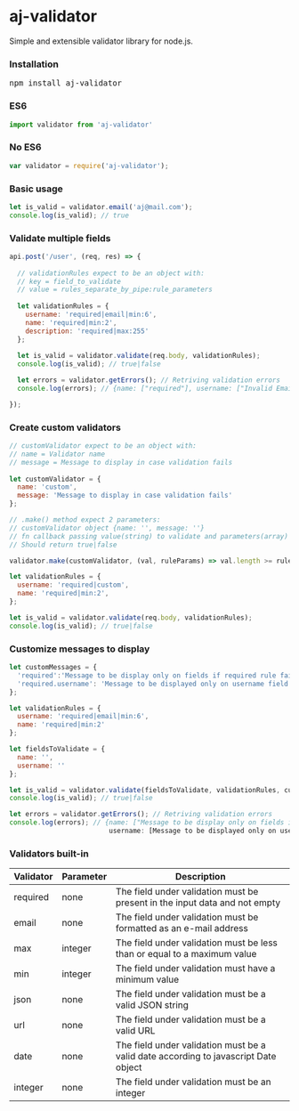 # aj-validator
Simple and extensible validator library for node.js.

### Installation
<pre>npm install aj-validator</pre>

### ES6
```javascript
import validator from 'aj-validator'
```

### No ES6
```javascript
var validator = require('aj-validator');
```

### Basic usage

```javascript
let is_valid = validator.email('aj@mail.com');
console.log(is_valid); // true
```

### Validate multiple fields
```javascript
api.post('/user', (req, res) => {
  
  // validationRules expect to be an object with: 
  // key = field_to_validate
  // value = rules_separate_by_pipe:rule_parameters 
  
  let validationRules = {
    username: 'required|email|min:6',
    name: 'required|min:2',
    description: 'required|max:255'
  };
  
  let is_valid = validator.validate(req.body, validationRules);
  console.log(is_valid); // true|false

  let errors = validator.getErrors(); // Retriving validation errors
  console.log(errors); // {name: ["required"], username: ["Invalid Email provided", "Less than 6 characters are not allowed"]}

});
```

### Create custom validators
```javascript
// customValidator expect to be an object with: 
// name = Validator name
// message = Message to display in case validation fails
  
let customValidator = {
  name: 'custom',
  message: 'Message to display in case validation fails'
};

// .make() method expect 2 parameters:
// customValidator object {name: '', message: ''}
// fn callback passing value(string) to validate and parameters(array)
// Should return true|false

validator.make(customValidator, (val, ruleParams) => val.length >= ruleParams );

let validationRules = {
  username: 'required|custom',
  name: 'required|min:2',
};

let is_valid = validator.validate(req.body, validationRules);
console.log(is_valid); // true|false
```

### Customize messages to display
```javascript
let customMessages = {
  'required':'Message to be display only on fields if required rule fail',
  'required.username': 'Message to be displayed only on username field if required rule fail',
};

let validationRules = {
  username: 'required|email|min:6',
  name: 'required|min:2'
};

let fieldsToValidate = {
  name: '',
  username: ''
};

let is_valid = validator.validate(fieldsToValidate, validationRules, customMessages);
console.log(is_valid); // true|false

let errors = validator.getErrors(); // Retriving validation errors
console.log(errors); // {name: ["Message to be display only on fields if required rule fail"], 
                         username: [Message to be displayed only on username field if required rule fail]}
```

### Validators built-in

Validator | Parameter | Description
--------- | --------- | ----------- 
required  | none      | The field under validation must be present in the input data and not empty
email     | none      | The field under validation must be formatted as an e-mail address
max       | integer   | The field under validation must be less than or equal to a maximum value
min       | integer   | The field under validation must have a minimum value
json      | none      | The field under validation must be a valid JSON string
url       | none      | The field under validation must be a valid URL
date      | none      | The field under validation must be a valid date according to javascript Date object
integer   | none      | The field under validation must be an integer

